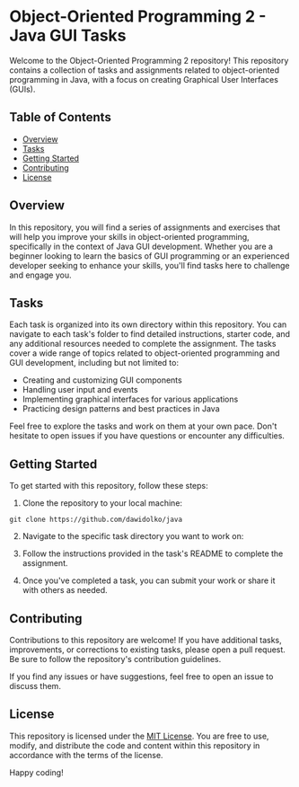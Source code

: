 # Object-Oriented Programming 2 - Java GUI Tasks

Welcome to the Object-Oriented Programming 2 repository! This repository contains a collection of tasks and assignments related to object-oriented programming in Java, with a focus on creating Graphical User Interfaces (GUIs).

## Table of Contents

- [Overview](#overview)
- [Tasks](#tasks)
- [Getting Started](#getting-started)
- [Contributing](#contributing)
- [License](#license)

## Overview

In this repository, you will find a series of assignments and exercises that will help you improve your skills in object-oriented programming, specifically in the context of Java GUI development. Whether you are a beginner looking to learn the basics of GUI programming or an experienced developer seeking to enhance your skills, you'll find tasks here to challenge and engage you.

## Tasks

Each task is organized into its own directory within this repository. You can navigate to each task's folder to find detailed instructions, starter code, and any additional resources needed to complete the assignment. The tasks cover a wide range of topics related to object-oriented programming and GUI development, including but not limited to:

- Creating and customizing GUI components
- Handling user input and events
- Implementing graphical interfaces for various applications
- Practicing design patterns and best practices in Java

Feel free to explore the tasks and work on them at your own pace. Don't hesitate to open issues if you have questions or encounter any difficulties.

## Getting Started

To get started with this repository, follow these steps:

1. Clone the repository to your local machine:

`
git clone https://github.com/dawidolko/java
`

2. Navigate to the specific task directory you want to work on:

3. Follow the instructions provided in the task's README to complete the assignment.

4. Once you've completed a task, you can submit your work or share it with others as needed.

## Contributing

Contributions to this repository are welcome! If you have additional tasks, improvements, or corrections to existing tasks, please open a pull request. Be sure to follow the repository's contribution guidelines.

If you find any issues or have suggestions, feel free to open an issue to discuss them.

## License

This repository is licensed under the [MIT License](LICENSE). You are free to use, modify, and distribute the code and content within this repository in accordance with the terms of the license.

Happy coding!
